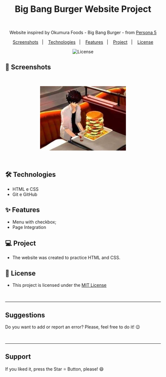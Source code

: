 
<h1 align="center"> Big Bang Burger Website Project </h1> 

<br>

<p align="center">Website inspired by Okumura Foods - Big Bang Burger - from <a href="https://www.atlus.com/persona5/home.html">Persona 5 </a>

<p align="center">  
  <a href="#-screenshots">Screenshots</a>&nbsp;&nbsp;&nbsp;|&nbsp;&nbsp;&nbsp;
  <a href="#-technologies">Technologies</a>&nbsp;&nbsp;&nbsp;|&nbsp;&nbsp;&nbsp;
  <a href="#-features">Features</a>&nbsp;&nbsp;&nbsp;|&nbsp;&nbsp;&nbsp;
  <a href="#-project">Project</a>&nbsp;&nbsp;&nbsp;|&nbsp;&nbsp;&nbsp;
  <a href="#-license">License</a>  
</p>

<p align="center">
  <img alt="License" src="https://img.shields.io/static/v1?label=license&message=MIT&color=c920c9&labelColor=000000">
</p>

## 📸 Screenshots

<br>

<p align="center">
  <img alt="Joker at Big Bang Burger" src="./img/joker-eating.PNG" width="55%">
</p>

<br>


## 🛠 Technologies

- HTML e CSS
- Git e GitHub


## ✨ Features

- Menu with checkbox;
- Page Integration

## 💻 Project

- The website was created to practice HTML and CSS.

## 📜 License

* This project is licensed under the [MIT License](https://choosealicense.com/licenses/mit/)


<br>
<hr>
<h2> Suggestions </h2>
<p> Do you want to add or report an error? Please, feel free to do it! 😉 </p>

<br>
<hr>
<h2> Support </h2>
<p> If you liked it, press the Star ⭐ Button, please! 😄 </p>
